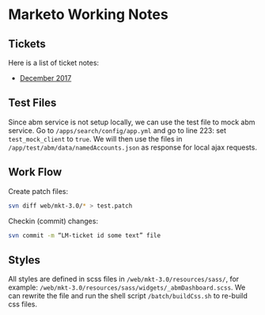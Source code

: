 # Marketo Working Notes

## Tickets

Here is a list of ticket notes:

* [December 2017](tickets/2017-12.md)

## Test Files

Since abm service is not setup locally, we can use the test file to mock abm service. Go to `/apps/search/config/app.yml` and go to line 223: set `test_mock_client` to `true`. We will then use the files in `/app/test/abm/data/namedAccounts.json` as response for local ajax requests.

## Work Flow

Create patch files:
```bash
svn diff web/mkt-3.0/* > test.patch
```

Checkin (commit) changes:
```bash
svn commit -m “LM-ticket id some text” file
```

## Styles

All styles are defined in scss files in `/web/mkt-3.0/resources/sass/`, for example: `/web/mkt-3.0/resources/sass/widgets/_abmDashboard.scss`. We can rewrite the file and run the shell script `/batch/buildCss.sh` to re-build css files.
